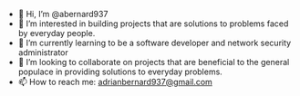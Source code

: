 - 👋 Hi, I’m @abernard937
- 👀 I’m interested in building projects that are solutions to problems faced by everyday people. 
- 🌱 I’m currently learning to be a software developer and network security administrator
- 💞️ I’m looking to collaborate on projects that are beneficial to the general populace in providing solutions to everyday problems.
- 📫 How to reach me: adrianbernard937@gmail.com

<!---
abernard937/abernard937 is a ✨ special ✨ repository because its `README.md` (this file) appears on your GitHub profile.
You can click the Preview link to take a look at your changes.
--->
